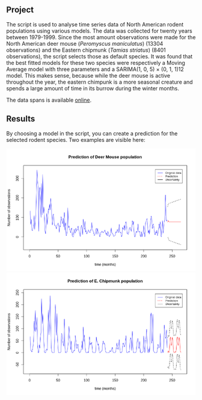 ## Project
The script is used to analyse time series data of North American rodent populations using various models. The data was collected for twenty years between 1979-1999. Since the most amount observations were made for the North American deer mouse (*Peromyscus maniculatus*) (13304 observations) and the Eastern chipmunk (*Tamias striatus*) (8401 observations), the script selects those as default species. It was found that the best fitted models for these two species were respectively a Moving Average model with three parameters and a SARIMA(1, 0, 5) × (0, 1, 1)12 model. This makes sense, because while the deer mouse is active throughout the year, the eastern chimpunk is a more seasonal creature and spends a large amount of time in its burrow during the winter months.

The data spans is available [online](https://ecologicaldata.org/wiki/powdermill-biological-station-small-mammal-database).

## Results
By choosing a model in the script, you can create a prediction for the selected rodent species. Two examples are visible here:

![PM_pred.png](https://github.com/erikjan22/Population-TimeSeriesAnalysis/blob/master/PM_pred.png)
![TS_pred.png](https://github.com/erikjan22/Population-TimeSeriesAnalysis/blob/master/TS_pred.png)


